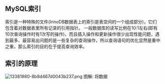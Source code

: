 ## MySQL索引
索引是一种特殊的文件(InnoDB数据表上的索引是表空间的一个组成部分)，它们包含着对数据表里所有记录的引用指针。
一般数据库的读写比例在10:1左右(即有10次查询操作时有1次写的操作)，而且插入操作和更新操作很少出现性能问题，遇到最多、最容易出问题的是一些复杂的查询操作，所以查询语句的优化显然是重中之重，那么索引的目的在于提高查询效率。

## 索引的原理
![13381980-8b8d467d0043b237.png](https://i.loli.net/2020/12/12/zuKjI2189RAtcW3.png)
图解:
将数据

